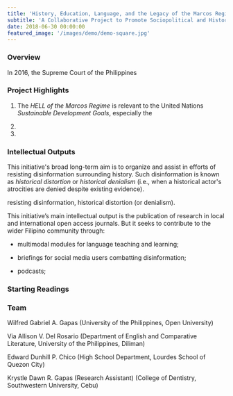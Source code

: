 ```yaml
---
title: 'History, Education, Language, and the Legacy of the Marcos Regime'
subtitle: 'A Collaborative Project to Promote Sociopolitical and Historical Awareness in Language Education'
date: 2018-06-30 00:00:00
featured_image: '/images/demo/demo-square.jpg'
---
```



### Overview

In 2016, the Supreme Court of the Philippines 


### Project Highlights

1. The *HELL of the Marcos Regime* is relevant to the United Nations *Sustainable Development Goals*, especially the 

2. 

3. 

### Intellectual Outputs
This initiative's broad long-term aim is to organize and assist in efforts of resisting disinformation surrounding history. Such disinformation is known as *historical distortion* or *historical denialism* (i.e., when a historical actor's atrocities are denied despite existing evidence). 

resisting disinformation, historical distortion (or denialism). 

This initiative’s main intellectual output is the publication of research in local and international open access journals. But it seeks to contribute to the wider Filipino community through:

* multimodal modules for language teaching and learning;

* briefings for social media users combatting disinformation;

* podcasts;




### Starting Readings


### Team

Wilfred Gabriel A. Gapas (University of the Philippines, Open University)

Via Allison V. Del Rosario (Department of English and Comparative Literature, University of the Philippines, Diliman)

Edward Dunhill P. Chico (High School Department, Lourdes School of Quezon City)

Krystle Dawn R. Gapas (Research Assistant) (College of Dentistry, Southwestern University, Cebu)